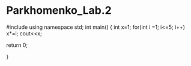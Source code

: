 # Parkhomenko_Lab.2
#include <iostream>
using namespace std;
int main()
{
int x=1;
for(int i =1; i<=5; i++)
x*=i;
cout<<x;

return 0;

}
